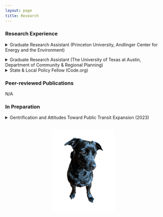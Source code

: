 ```yaml
---
layout: page
title: Research
---
```


<div class="text-left">
  <h3>Research Experience</h3>
  <p> 
<details>
  <summary>
    Graduate Research Assistant (Princeton University, Andlinger Center for Energy and the Environment)
  </summary>
  <p>
    <ul>
  <li>NSF-funded DRMS project ”Collaborative Research: Responses to complex disruptive events: Cognition in a
socio-political context” (2049796), Project Award Total: $503,918.00</li>
  <li>Examined political participation in coastal communities negatively affected by climate change and social inequality</li>
  <li>Conducted fieldwork with the research team to conduct additional interviews and focus groups with policymakers,
leaders, and residents related to issues raised during the public comment periods</li>
  <li>Created an original data set on local political participation in selected counties</li>
  <li>Adapted the Comparative Agendas Project codebook to the local level on climate and social issues</li>
</ul>
  </p>
  </details>

  <p> 
<details>
  <summary>
    Graduate Research Assistant (The University of Texas at Austin, Department of Community & Regional Planning)
  </summary>
  <p>
    <ul>
  <li>National Academies’ National Cooperative Highway Research Program-funded project “Guidance for Implementing
Equitable Transportation Decision-Making” (NCHRP 08-162), Project Award Total: $750,000.00</li>
  <li>Investigated how key organizational features and practices of state and regional transportation agencies facilitate or
constrain equity in transportation policy decision-making</li>
  <li>Organized and conducted 6 focus group interviews with public agency officials and stakeholders</li>
  <li>Ensured quality control of focus group interview transcriptions</li>
  <li>Identified, secured, and produced written review of relevant academic literature, public agency materials, and
appropriate data from online and public agency sources</li>
  <li>Drafted research papers and thematic research memos on transportation public policy-related topics</li>
  <li>Drafted and submitted research reports to study funders</li>
</ul>
  </p>
  </details>

  <details>
  <summary>
    State & Local Policy Fellow (Code.org)
  </summary>
  <p>
    <ul>
  <li>Researched sub-national education and tech policy for the Advocacy team to advance computer science curriculum
reform across the United States</li>
  <li>Compiled and analyzed national education enrollment and demographic data from a variety of public agencies</li>
  <li>Performed data analysis, data scraping, and data cleaning to help execute the organization’s state policy agenda</li>
  <li>Conducted a comparative analysis of state legislative education reform practices</li>
</ul>
  </p>
  </details>
  
  <h3>Peer-reviewed Publications</h3>
  <p>N/A</p>
  
  <h3>In Preparation</h3>
 <p> 
<details>
  <summary>
    Gentrification and Attitudes Toward Public Transit Expansion (2023)
  </summary>
  <p>
    Methodology: survey experiment. Premise: explores the effect of transit-induced gentrification on public attitudes toward public transit expansion. Finding: statistically significant impact on public attitudes.
  </p>
  </details>
<br>

<p style="text-align:center;"><img src="/assets/img/orion_my_dog_gif.gif" alt="my dog" width="200" height="auto"></p>
